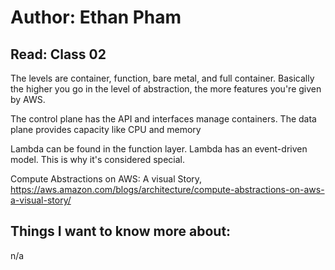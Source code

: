 # Author: Ethan Pham
## Read: Class 02

The levels are container, function, bare metal, and full container. Basically the higher you go in the level of abstraction, the more features you're given by AWS.

The control plane has the API and interfaces manage containers. The data plane provides capacity like CPU and memory

Lambda can be found in the function layer. Lambda has an event-driven model. This is why it's considered special. 


Compute Abstractions on AWS: A visual Story, https://aws.amazon.com/blogs/architecture/compute-abstractions-on-aws-a-visual-story/ 

## Things I want to know more about:
n/a
